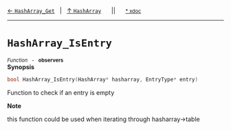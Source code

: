 [&#8592; `HashArray_Get`](HTL_hasharray.t.h--hasharray--hasharray_get.md)&nbsp;&nbsp;&nbsp;|&nbsp;&nbsp;&nbsp;[&#8593; `HashArray`](HTL_hasharray.t.h--hasharray.md)&nbsp;&nbsp;&nbsp;&nbsp;&nbsp;&nbsp;||&nbsp;&nbsp;&nbsp;&nbsp;&nbsp;&nbsp;<small>[\* xdoc](../xdoc/HTL_hasharray.t.h.xmd#L135)</small>
***

# `HashArray_IsEntry`
<small>*Function* &nbsp; - &nbsp; **observers**</small>  
**Synopsis**

```cpp
bool HashArray_IsEntry(HashArray* hasharray, EntryType* entry)
```

Function to check if an entry is empty


**Note**  

this function could be used when iterating through hasharray->table


